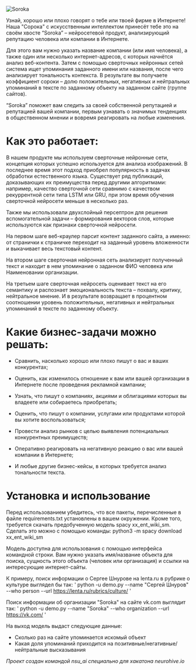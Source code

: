 ![Soroka](https://pp.userapi.com/c830309/v830309642/107ad1/8NnG9yy_w3A.jpg)

Узнай, хорошо или плохо говорят о тебе или твоей фирме в Интернете! Наша "Сорока" с искусственным интеллектом принесёт тебе это на своём хвосте
“Soroka” – нейросетевой продукт, анализирующий репутацию человека или компании в Интернете.

Для этого вам нужно указать название компании (или имя человека), а также один или несколько интернет-адресов, с которых начнётся анализ веб-контента. Затем с помощью сверточных нейронных сетей система ищет упоминания заданного имени или названия, после чего анализирует тональность контекста. В результате вы получаете коэффициент сороки – долю положительных, негативных и нейтральных упоминаний в тексте по заданному объекту на заданном сайте (группе сайтов).

“Soroka” поможет вам следить за своей собственной репутацией и репутацией вашей компании, первым узнавать о значимых тенденциях в общественном мнении и вовремя реагировать на любые изменения.

# Как это работает:
В нашем продукте мы используем сверточные нейронные сети, концепция которых успешно используется для анализа изображений. В последнее время этот подход приобрел популярность в задачах обработки естественного языка. Существует ряд публикаций, доказывающих их преимущества перед другими алгоритмами: например, качество сверточной сети сравнимо с качеством рекуррентной сети типа LSTM или GRU, при этом время обучения сверточной нейросети меньше в несколько раз.

Также мы использовали двухслойный персептрон для решения вспомогательной задачи – формирования векторов слов, которые используются как признаки сверточной нейросети.

На первом шаге веб-краулер парсит контент заданного сайта, а именно: от странички к страничке переходит на заданный уровень вложенности и выкачивает весь текстовый контент.

На втором шаге сверточная нейронная сеть анализирует полученный текст и находит в нем упоминание о заданном ФИО человека или Наименовании организации.

На третьем шаге сверточная нейросеть оценивает текст на его семантику и распознает эмоциональность текста – похвалу, критику, нейтральное мнение. И в результате возвращает в процентном соотношении уровень положительных, негативных и нейтральных упоминаний в тексте по заданному объекту.

# Какие бизнес-задачи можно решать:
- Сравнить, насколько хорошо или плохо пишут о вас и ваших конкурентах;

- Оценить, как изменилось отношение к вам или вашей организации в Интернете после проведения рекламной кампании;

- Узнать, что пишут о компаниях, акциями и облигациями которых вы владеете или собираетесь приобретать;

- Оценить, что пишут о компании, услугами или продуктами которой вы хотите воспользоваться;

- Провести анализ рынков с целью выявления потенциальных конкурентных преимуществ;

- Оперативно реагировать на негативную реакцию о вас или вашей компании в Интернете;

- И любые другие бизнес-кейсы, в которых требуется анализ тональности текста.

# Установка и использование

Перед использованием убедитесь, что все пакеты, перечисленные в файле requirements.txt установлены в вашем окружении.
Кроме того, требуется скачать предобученную модель spacy xx_ent_wiki_sm. Сделать это можно с помощью команды:
python3 -m spacy download xx_ent_wiki_sm

Модель доступна для использования с помощью интерфейса командной строки. Вам нужно указать имя/название объекта для поиска,
сущность этого объекта (человек или организация) и ссылки на интересующие интернет-сайты.

К примеру, поиск информации о Сергее Шнурове на lenta.ru в рубрике о культуре выглядел бы так:
' python -u demo.py --name "Сергей Шнуров" --who person --url https://lenta.ru/rubrics/culture/ '

Поиск информации об организации "Soroka" на сайте vk.com выглядит так:
' python -u demo.py --name "Soroka" --who organization --url https://vk.com/ '

На выход модель выдаст следующие данные:
- Сколько раз на сайте упоминается искомый объект
- Какая доля упоминаний приходится на позитивные/негативные/нейтральные высказывания

*Проект создан командой nsu_ai специально для хакатона neurohive.io*

